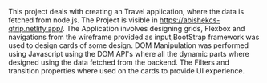 This project deals with creating an Travel application, where the data is fetched from node.js. The Project is visible in https://abishekcs-qtrip.netlify.app/.
The Application involves designing grids, Flexbox and navigations from the wireframe provided as input,BootStrap framework was used to design cards of some design.
DOM Manipulation was performed using Javascript using the DOM API's where all the dynamic parts where designed using the data fetched from the backend.
The Filters and transition properties where used on the cards to provide UI experience.
